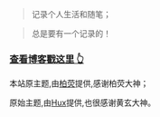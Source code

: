 >记录个人生活和随笔；

>总是要有一个记录的！

>
### [查看博客戳这里 👆](http://Long-drgon.github.io)

本站原主题,由[柏荧](https://github.com/qiubaiying/qiubaiying.github.io)提供,感谢柏荧大神；

原始主题,由[Hux](https://github.com/Huxpro/huxpro.github.io)提供,也很感谢黄玄大神。